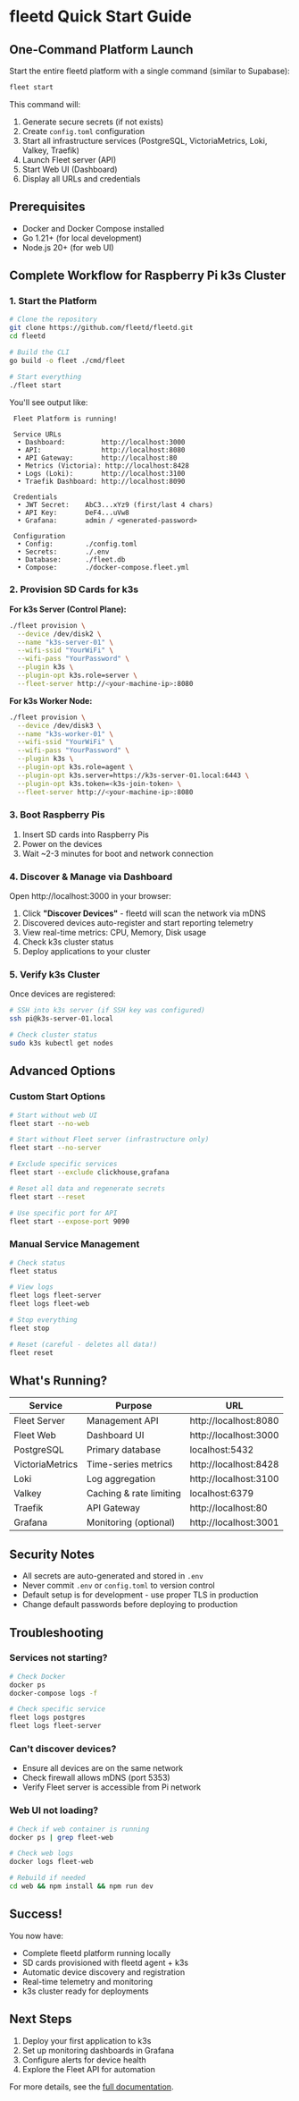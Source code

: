 # fleetd Quick Start Guide

##  One-Command Platform Launch

Start the entire fleetd platform with a single command (similar to Supabase):

```bash
fleet start
```

This command will:
1.  Generate secure secrets (if not exists)
2.  Create `config.toml` configuration
3.  Start all infrastructure services (PostgreSQL, VictoriaMetrics, Loki, Valkey, Traefik)
4.  Launch Fleet server (API)
5.  Start Web UI (Dashboard)
6.  Display all URLs and credentials

##  Prerequisites

- Docker and Docker Compose installed
- Go 1.21+ (for local development)
- Node.js 20+ (for web UI)

##  Complete Workflow for Raspberry Pi k3s Cluster

### 1. Start the Platform
```bash
# Clone the repository
git clone https://github.com/fleetd/fleetd.git
cd fleetd

# Build the CLI
go build -o fleet ./cmd/fleet

# Start everything
./fleet start
```

You'll see output like:
```
 Fleet Platform is running!

 Service URLs
  • Dashboard:         http://localhost:3000
  • API:               http://localhost:8080
  • API Gateway:       http://localhost:80
  • Metrics (Victoria): http://localhost:8428
  • Logs (Loki):       http://localhost:3100
  • Traefik Dashboard: http://localhost:8090

 Credentials
  • JWT Secret:    AbC3...xYz9 (first/last 4 chars)
  • API Key:       DeF4...uVw8
  • Grafana:       admin / <generated-password>

 Configuration
  • Config:        ./config.toml
  • Secrets:       ./.env
  • Database:      ./fleet.db
  • Compose:       ./docker-compose.fleet.yml
```

### 2. Provision SD Cards for k3s

**For k3s Server (Control Plane):**
```bash
./fleet provision \
  --device /dev/disk2 \
  --name "k3s-server-01" \
  --wifi-ssid "YourWiFi" \
  --wifi-pass "YourPassword" \
  --plugin k3s \
  --plugin-opt k3s.role=server \
  --fleet-server http://<your-machine-ip>:8080
```

**For k3s Worker Node:**
```bash
./fleet provision \
  --device /dev/disk3 \
  --name "k3s-worker-01" \
  --wifi-ssid "YourWiFi" \
  --wifi-pass "YourPassword" \
  --plugin k3s \
  --plugin-opt k3s.role=agent \
  --plugin-opt k3s.server=https://k3s-server-01.local:6443 \
  --plugin-opt k3s.token=<k3s-join-token> \
  --fleet-server http://<your-machine-ip>:8080
```

### 3. Boot Raspberry Pis

1. Insert SD cards into Raspberry Pis
2. Power on the devices
3. Wait ~2-3 minutes for boot and network connection

### 4. Discover & Manage via Dashboard

Open http://localhost:3000 in your browser:

1. Click **"Discover Devices"** - fleetd will scan the network via mDNS
2. Discovered devices auto-register and start reporting telemetry
3. View real-time metrics: CPU, Memory, Disk usage
4. Check k3s cluster status
5. Deploy applications to your cluster

### 5. Verify k3s Cluster

Once devices are registered:
```bash
# SSH into k3s server (if SSH key was configured)
ssh pi@k3s-server-01.local

# Check cluster status
sudo k3s kubectl get nodes
```

## Advanced Options

### Custom Start Options
```bash
# Start without web UI
fleet start --no-web

# Start without Fleet server (infrastructure only)
fleet start --no-server

# Exclude specific services
fleet start --exclude clickhouse,grafana

# Reset all data and regenerate secrets
fleet start --reset

# Use specific port for API
fleet start --expose-port 9090
```

### Manual Service Management
```bash
# Check status
fleet status

# View logs
fleet logs fleet-server
fleet logs fleet-web

# Stop everything
fleet stop

# Reset (careful - deletes all data!)
fleet reset
```

##  What's Running?

| Service | Purpose | URL |
|---------|---------|-----|
| Fleet Server | Management API | http://localhost:8080 |
| Fleet Web | Dashboard UI | http://localhost:3000 |
| PostgreSQL | Primary database | localhost:5432 |
| VictoriaMetrics | Time-series metrics | http://localhost:8428 |
| Loki | Log aggregation | http://localhost:3100 |
| Valkey | Caching & rate limiting | localhost:6379 |
| Traefik | API Gateway | http://localhost:80 |
| Grafana | Monitoring (optional) | http://localhost:3001 |

##  Security Notes

- All secrets are auto-generated and stored in `.env`
- Never commit `.env` or `config.toml` to version control
- Default setup is for development - use proper TLS in production
- Change default passwords before deploying to production

##  Troubleshooting

### Services not starting?
```bash
# Check Docker
docker ps
docker-compose logs -f

# Check specific service
fleet logs postgres
fleet logs fleet-server
```

### Can't discover devices?
- Ensure all devices are on the same network
- Check firewall allows mDNS (port 5353)
- Verify Fleet server is accessible from Pi network

### Web UI not loading?
```bash
# Check if web container is running
docker ps | grep fleet-web

# Check web logs
docker logs fleet-web

# Rebuild if needed
cd web && npm install && npm run dev
```

##  Success!

You now have:
-  Complete fleetd platform running locally
-  SD cards provisioned with fleetd agent + k3s
-  Automatic device discovery and registration
-  Real-time telemetry and monitoring
-  k3s cluster ready for deployments

## Next Steps

1. Deploy your first application to k3s
2. Set up monitoring dashboards in Grafana
3. Configure alerts for device health
4. Explore the Fleet API for automation

For more details, see the [full documentation](./docs/README.md).